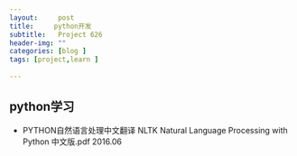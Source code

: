 ```yaml
---
layout:     post
title:     python开发
subtitle:   Project 626
header-img: ""
categories: [blog ]
tags: [project,learn ]
 
---
```


## python学习
- PYTHON自然语言处理中文翻译 NLTK Natural Language Processing with Python 中文版.pdf 2016.06

